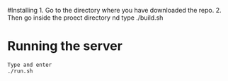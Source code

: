 #Installing 
	1. Go to the directory where you have downloaded the repo.
	2. Then go inside the proect directory nd type
			./build.sh
# Running the server
	Type and enter
	./run.sh
